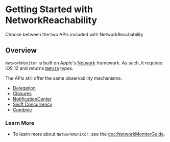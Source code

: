# Getting Started with NetworkReachability

Choose between the two APIs included with NetworkReachability

## Overview

``NetworkMonitor`` is built on Apple's [Network](https://developer.apple.com/documentation/network) framework. As such, it requires iOS 12 and returns [`NWPath`](https://developer.apple.com/documentation/network/nwpath) types.

The APIs still offer the same observability mechanisms:

* [Delegation](https://developer.apple.com/library/archive/documentation/General/Conceptual/DevPedia-CocoaCore/Delegation.html)
* [Closures](https://docs.swift.org/swift-book/LanguageGuide/Closures.html)
* [NotificationCenter](https://developer.apple.com/documentation/foundation/notificationcenter)
* [Swift Concurrency](https://docs.swift.org/swift-book/LanguageGuide/Concurrency.html)
* [Combine](https://developer.apple.com/documentation/combine)

### Learn More

* To learn more about ``NetworkMonitor``, see the <doc:NetworkMonitorGuide>.

